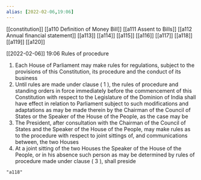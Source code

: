```yaml
---
alias: [2022-02-06,19:06]
---
```

[[constitution]] [[a110 Definition of Money Bill]] [[a111 Assent to Bills]] [[a112 Annual financial statement]] [[a113]] [[a114]] [[a115]] [[a116]] [[a117]] [[a118]] [[a119]]  [[a120]]

[[2022-02-06]] 19:06
Rules of procedure
1) Each House of Parliament may make rules for regulations, subject to the provisions of this Constitution, its procedure and the conduct of its business
2) Until rules are made under clause ( 1 ), the rules of procedure and standing orders in force immediately before the commencement of this Constitution with respect to the Legislature of the Dominion of India shall have effect in relation to Parliament subject to such modifications and adaptations as may be made therein by the Chairman of the Council of States or the Speaker of the House of the People, as the case may be
3) The President, after consultation with the Chairman of the Council of States and the Speaker of the House of the People, may make rules as to the procedure with respect to joint sittings of, and communications between, the two Houses
4) At a joint sitting of the two Houses the Speaker of the House of the People, or in his absence such person as may be determined by rules of procedure made under clause ( 3 ), shall preside
```query
"a118"
```